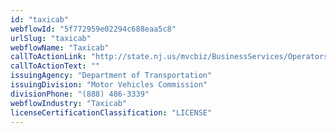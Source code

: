 ```yaml
---
id: "taxicab"
webflowId: "5f772959e02294c688eaa5c8"
urlSlug: "taxicab"
webflowName: "Taxicab"
callToActionLink: "http://state.nj.us/mvcbiz/BusinessServices/OperatorsEmployers.htm"
callToActionText: ""
issuingAgency: "Department of Transportation"
issuingDivision: "Motor Vehicles Commission"
divisionPhone: "(888) 486-3339"
webflowIndustry: "Taxicab"
licenseCertificationClassification: "LICENSE"
---
```

